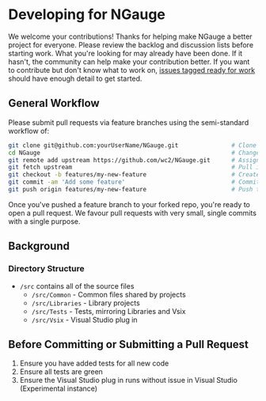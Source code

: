 # Developing for NGauge

We welcome your contributions! Thanks for helping make NGauge a better project for everyone. Please review the backlog and discussion lists before starting work.  What you're looking for may already have been done. If it hasn't, the community can help make your contribution better. If you want to contribute but don't know what to work on, [issues tagged ready for work](https://github.com/wc2/NGauge/labels/ready%20for%20work) should have enough detail to get started.

## General Workflow

Please submit pull requests via feature branches using the semi-standard workflow of:

```bash
git clone git@github.com:yourUserName/NGauge.git               # Clone your fork
cd NGauge                                                      # Change directory
git remote add upstream https://github.com/wc2/NGauge.git      # Assign original repository to a remote named 'upstream'
git fetch upstream                                             # Pull in changes not present in your local repository
git checkout -b features/my-new-feature                        # Create your feature branch
git commit -am 'Add some feature'                              # Commit your changes
git push origin features/my-new-feature                        # Push to the branch
```

Once you've pushed a feature branch to your forked repo, you're ready to open a pull request. We favour pull requests with very small, single commits with a single purpose.

## Background

### Directory Structure

* `/src` contains all of the source files
    * `/src/Common` - Common files shared by projects
    * `/src/Libraries` - Library projects
    * `/src/Tests` - Tests, mirroring Libraries and Vsix
    * `/src/Vsix` - Visual Studio plug in

## Before Committing or Submitting a Pull Request

1. Ensure you have added tests for all new code
1. Ensure all tests are green
1. Ensure the Visual Studio plug in runs without issue in Visual Studio (Experimental instance)